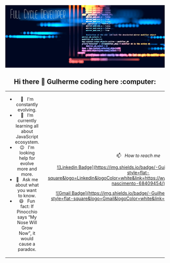 <img src="https://raw.githubusercontent.com/RichardPinheiro/RichardPinheiro/master/full-cycle-developer.jpg">



<h2 style="text-align: center;"> Hi there 👋 Gulherme coding here :computer:</h2>

<table boder="0" style="border: 0">
<tr  style="text-align: center; border: 0">
<td  style="text-align: center; border: 0">

- 🚀  &nbsp; I'm constantly evolving.
- 🌱  &nbsp; I’m currently learning all about JavaScript ecosystem.
- :wink:  &nbsp; I'm looking help for evolve more and more.
- 💬  &nbsp; Ask me about what you want to know.
- 😄  &nbsp; Fun fact: If Pinocchio says “My Nose Will Grow Now”, it would cause a paradox.
      
</td  style="text-align: center; border: 0">
<td>

<img width="auto" height="190px" src="https://raw.githubusercontent.com/RichardPinheiro/RichardPinheiro/master/developer2.gif">

</td>



<td>
</br>

📫  &nbsp; *How to reach me*
</br>

[![Linkedin Badge](https://img.shields.io/badge/-Guilherme Nascimento-blue?style=flat-square&logo=Linkedin&logoColor=white&link=https://www.linkedin.com/in/guilherme-nascimento-68409454/)](https://www.linkedin.com/in/guilherme-nascimento-68409454/)

[![Gmail Badge](https://img.shields.io/badge/-Guilherme Nascimento-c14438?style=flat-square&logo=Gmail&logoColor=white&link=mailto:gklealves@gmail.com)](mailto:gklealves@gmail.com)

</td>

</tr>
</table>

